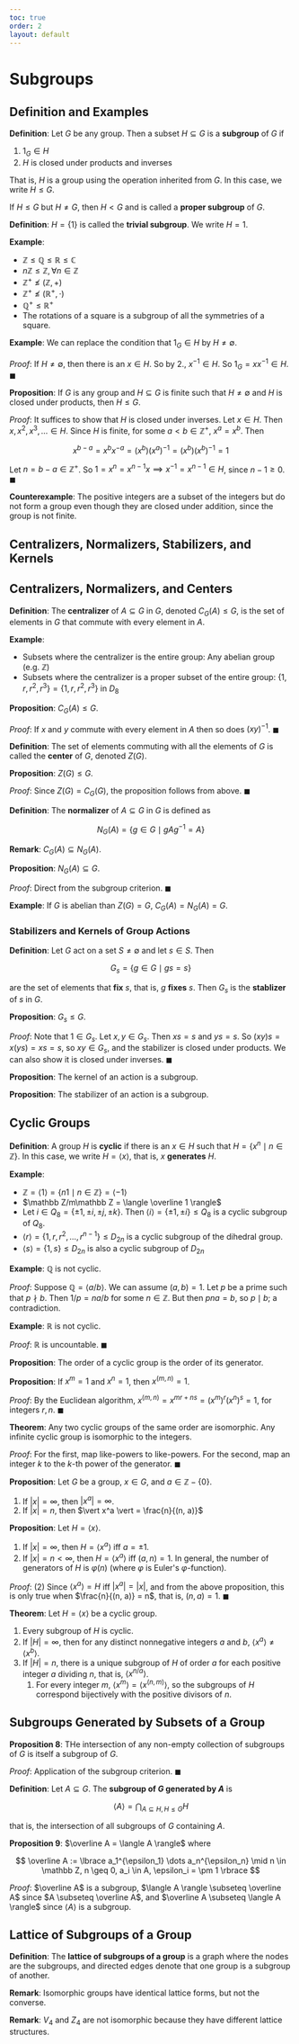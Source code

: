 ```yaml
---
toc: true
order: 2
layout: default
---
```


# Subgroups

## Definition and Examples

**Definition**: Let $G$ be any group. Then a subset $H \subseteq G$ is a **subgroup** of $G$ if
1. $1_G \in H$
2. $H$ is closed under products and inverses

That is, $H$ is a group using the operation inherited from $G$. In this case, we write $H \leq G$.

If $H \leq G$ but $H \neq G$, then $H \lt G$ and is called a **proper subgroup** of $G$.

**Definition**: $H = \lbrace 1 \rbrace$ is called the **trivial subgroup**. We write $H = 1$. 

**Example**:
* $\mathbb Z \leq \mathbb Q \leq \mathbb R \leq \mathbb C$
* $n\mathbb Z \leq \mathbb Z, \forall n \in \mathbb Z$
* $\mathbb Z^+ \nleq (\mathbb Z, +)$
* $\mathbb Z^+ \nleq (\mathbb R^+, \cdot)$
* $\mathbb Q^+ \leq \mathbb R^+$
* The rotations of a square is a subgroup of all the symmetries of a square.

**Example**: We can replace the condition that $1_G \in H$ by $H \neq \emptyset$.

*Proof*: If $H \neq \emptyset$, then there is an $x \in H$. So by 2., $x^{-1} \in H$. So $1_G = xx^{-1} \in H$. $\blacksquare$

**Proposition**: If $G$ is any group and $H \subseteq G$ is finite such that $H \neq \emptyset$ and $H$ is closed under products, then $H \leq G$.

*Proof*: It suffices to show that $H$ is closed under inverses. Let $x \in H$. Then $x, x^2, x^3, \dots \in H$. Since $H$ is finite, for some $a \lt b \in \mathbb Z^+$, $x^a = x^b$. Then

$$
x^{b - a} = x^bx^{-a} = (x^b)(x^a)^{-1} = (x^b)(x^b)^{-1} = 1
$$

Let $n = b - a \in \mathbb Z^+$. So $1 = x^n = x^{n - 1}x \implies x^{-1} = x^{n - 1} \in H$, since $n - 1 \geq 0$. $\blacksquare$

**Counterexample**: The positive integers are a subset of the integers but do not form a group even though they are closed under addition, since the group is not finite.

## Centralizers, Normalizers, Stabilizers, and Kernels

## Centralizers, Normalizers, and Centers

**Definition**: The **centralizer** of $A \subseteq G$ in $G$, denoted $C_G(A) \leq G$, is the set of elements in $G$ that commute with every element in $A$.

**Example**:
* Subsets where the centralizer is the entire group: Any abelian group (e.g. $\mathbb Z$)
* Subsets where the centralizer is a proper subset of the entire group: $\lbrace 1, r, r^2, r^3 \rbrace = \lbrace 1, r, r^2, r^3 \rbrace$ in $D_8$

**Proposition**: $C_G(A) \leq G$.

*Proof*: If $x$ and $y$ commute with every element in $A$ then so does $(xy)^{-1}$. $\blacksquare$

**Definition**: The set of elements commuting with all the elements of $G$ is called the **center** of $G$, denoted $Z(G)$.

**Proposition**: $Z(G) \leq G$.

*Proof*: Since $Z(G) = C_G(G)$, the proposition follows from above. $\blacksquare$

**Definition**: The **normalizer** of $A \subseteq G$ in $G$ is defined as

$$
    N_G(A) = \lbrace g \in G \mid gAg^{-1} = A \rbrace
$$

**Remark**: $C_G(A) \subseteq N_G(A)$.

**Proposition**: $N_G(A) \subseteq G$.

*Proof*: Direct from the subgroup criterion. $\blacksquare$

**Example**: If $G$ is abelian than $Z(G) = G$, $C_G(A) = N_G(A) = G$.

### Stabilizers and Kernels of Group Actions

**Definition**: Let $G$ act on a set $S \neq \emptyset$ and let $s \in S$. Then

$$
G_s = \lbrace g \in G \mid gs = s \rbrace
$$

are the set of elements that **fix** $s$, that is, $g$ **fixes** $s$. Then $G_s$ is the **stablizer** of $s$ in $G$.

**Proposition**: $G_s \leq G$.

*Proof*: Note that $1 \in G_s$. Let $x, y \in G_s$. Then $xs = s$ and $ys = s$. So $(xy)s = x(ys) = xs = s$, so $xy \in G_s$, and the stabilizer is closed under products. We can also show it is closed under inverses. $\blacksquare$

**Proposition**: The kernel of an action is a subgroup.

**Proposition**: The stabilizer of an action is a subgroup.

## Cyclic Groups

**Definition**: A group $H$ is **cyclic** if there is an $x \in H$ such that $H = \lbrace x ^n \mid n \in \mathbb Z \rbrace$. In this case, we write $H = \langle x \rangle$, that is, $x$ **generates** $H$.

**Example**:
* $\mathbb Z = \langle  1 \rangle = \lbrace n1 \mid n \in \mathbb Z \rbrace = \langle -1 \rangle$
* $\mathbb Z/m\mathbb Z = \langle \overline 1 \rangle$
* Let $i \in Q_8 = \lbrace \pm 1, \pm i, \pm j, \pm k \rbrace$. Then $\langle i \rangle = \lbrace \pm 1, \pm i \rbrace \leq Q_8$ is a cyclic subgroup of $Q_8$.
* $\langle r \rangle = \lbrace 1, r, r^2, \dots, r^{n - 1} \rbrace \leq D_{2n}$ is a cyclic subgroup of the dihedral group.
* $\langle s \rangle = \lbrace 1, s \rbrace \leq D_{2n}$ is also a cyclic subgroup of $D_{2n}$

**Example**: $\mathbb Q$ is not cyclic.

*Proof*: Suppose $\mathbb Q = \langle a/b \rangle$. We can assume $(a, b) = 1$. Let $p$ be a prime such that $p \nmid b$. Then $1/p = na/b$ for some $n \in \mathbb Z$. But then $pna = b$, so $p \mid b$; a contradiction.

**Example**: $\mathbb R$ is not cyclic.

*Proof*: $\mathbb R$ is uncountable. $\blacksquare$

**Proposition**: The order of a cyclic group is the order of its generator.

**Proposition**: If $x^m = 1$ and $x^n = 1$, then $x^{(m,n)} = 1$.

*Proof*: By the Euclidean algorithm, $x^{(m, n)} = x^{mr + ns} = (x^m)^r(x^n)^s = 1$, for integers $r, n$. $\blacksquare$

**Theorem**: Any two cyclic groups of the same order are isomorphic. Any infinite cyclic group is isomorphic to the integers.

*Proof*: For the first, map like-powers to like-powers. For the second, map an integer $k$ to the $k$-th power of the generator. $\blacksquare$

**Proposition**: Let $G$ be a group, $x \in G$, and $a \in \mathbb Z - \lbrace 0 \rbrace$.

1. If $\vert x \vert = \infty$, then $\vert x^a \vert = \infty$.
2. If $\vert x \vert = n$, then $\vert x^a \vert = \frac{n}{(n, a)}$

**Proposition**: Let $H = \langle x \rangle$.
1. If $\vert x \vert = \infty$, then $H = \langle x^a \rangle$ iff $a = \pm 1$.
2. If $\vert x \vert = n \lt \infty$, then $H = \langle x^a \rangle$ iff $(a, n) = 1$. In general, the number of generators of $H$ is $\varphi(n)$ (where $\varphi$ is Euler's $\varphi$-function).

*Proof*: (2) Since $\langle x^a \rangle = H$ iff $\vert x^a \vert = \vert x \vert$, and from the above proposition, this is only true when $\frac{n}{(n, a)} = n$, that is, $(n, a) = 1$. $\blacksquare$

**Theorem**: Let $H = \langle x \rangle$ be a cyclic group.
1. Every subgroup of $H$ is cyclic.
2. If $\vert H \vert = \infty$, then for any distinct nonnegative integers $a$ and $b$, $\langle x^a \rangle \neq \langle x^b \rangle$.
3. If $\vert H \vert = n$, there is a unique subgroup of $H$ of order $a$ for each positive integer $a$ dividing $n$, that is, $\langle x^{n/a} \rangle$.
   1. For every integer $m$, $\langle x^m \rangle = \langle x^{(n, m)} \rangle$, so the subgroups of $H$ correspond bijectively with the positive divisors of $n$.

## Subgroups Generated by Subsets of a Group

**Proposition 8**: THe intersection of any non-empty collection of subgroups of $G$ is itself a subgroup of $G$.

*Proof*: Application of the subgroup criterion. $\blacksquare$

**Definition**: Let $A \subseteq G$. The **subgroup of $G$ generated by $A$** is

$$
\langle A \rangle = \bigcap_{A \subseteq H, H \leq G} H
$$

that is, the intersection of all subgroups of $G$ containing $A$.

**Proposition 9**: $\overline A = \langle A \rangle$ where

$$
\overline A := \lbrace a_1^{\epsilon_1} \dots a_n^{\epsilon_n} \mid n \in \mathbb Z, n \geq 0, a_i \in A, \epsilon_i = \pm 1 \rbrace
$$

*Proof*: $\overline A$ is a subgroup, $\langle A \rangle \subseteq \overline A$ since $A \subseteq \overline A$, and $\overline A \subseteq \langle A \rangle$ since $\langle A \rangle$ is a subgroup.

## Lattice of Subgroups of a Group

**Definition**: The **lattice of subgroups of a group** is a graph where the nodes are the subgroups, and directed edges denote that one group is a subgroup of another.

**Remark**: Isomorphic groups have identical lattice forms, but not the converse.

**Remark**: $V_4$ and $Z_4$ are not isomorphic because they have different lattice structures.

